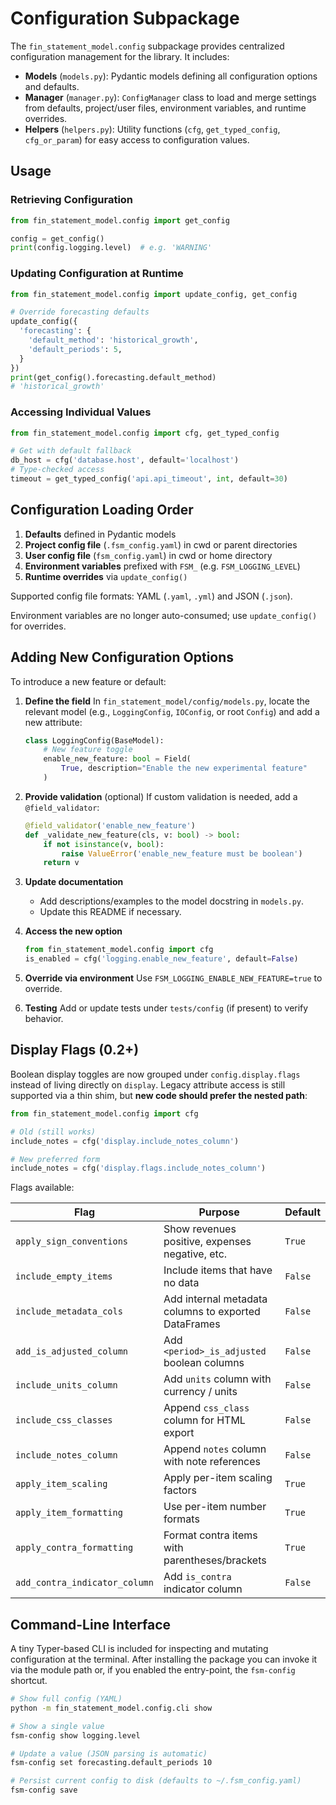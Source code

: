 # Configuration Subpackage

The `fin_statement_model.config` subpackage provides centralized configuration management for the library.
It includes:

- **Models** (`models.py`): Pydantic models defining all configuration options and defaults.
- **Manager** (`manager.py`): `ConfigManager` class to load and merge settings from defaults, project/user files, environment variables, and runtime overrides.
- **Helpers** (`helpers.py`): Utility functions (`cfg`, `get_typed_config`, `cfg_or_param`) for easy access to configuration values.

## Usage

### Retrieving Configuration

```python
from fin_statement_model.config import get_config

config = get_config()
print(config.logging.level)  # e.g. 'WARNING'
```

### Updating Configuration at Runtime

```python
from fin_statement_model.config import update_config, get_config

# Override forecasting defaults
update_config({
  'forecasting': {
    'default_method': 'historical_growth',
    'default_periods': 5,
  }
})
print(get_config().forecasting.default_method)
# 'historical_growth'
```

### Accessing Individual Values

```python
from fin_statement_model.config import cfg, get_typed_config

# Get with default fallback
db_host = cfg('database.host', default='localhost')
# Type-checked access
timeout = get_typed_config('api.api_timeout', int, default=30)
```

## Configuration Loading Order

1. **Defaults** defined in Pydantic models
2. **Project config file** (`.fsm_config.yaml`) in cwd or parent directories
3. **User config file** (`fsm_config.yaml`) in cwd or home directory
4. **Environment variables** prefixed with `FSM_` (e.g. `FSM_LOGGING_LEVEL`)
5. **Runtime overrides** via `update_config()`

Supported config file formats: YAML (`.yaml`, `.yml`) and JSON (`.json`).

Environment variables are no longer auto-consumed; use `update_config()` for overrides.

## Adding New Configuration Options

To introduce a new feature or default:

1. **Define the field**
   In `fin_statement_model/config/models.py`, locate the relevant model (e.g., `LoggingConfig`, `IOConfig`, or root `Config`) and add a new attribute:
   ```python
   class LoggingConfig(BaseModel):
       # New feature toggle
       enable_new_feature: bool = Field(
           True, description="Enable the new experimental feature"
       )
   ```

2. **Provide validation** (optional)
   If custom validation is needed, add a `@field_validator`:
   ```python
   @field_validator('enable_new_feature')
   def _validate_new_feature(cls, v: bool) -> bool:
       if not isinstance(v, bool):
           raise ValueError('enable_new_feature must be boolean')
       return v
   ```

3. **Update documentation**
   - Add descriptions/examples to the model docstring in `models.py`.
   - Update this README if necessary.

4. **Access the new option**
   ```python
   from fin_statement_model.config import cfg
   is_enabled = cfg('logging.enable_new_feature', default=False)
   ```

5. **Override via environment**
   Use `FSM_LOGGING_ENABLE_NEW_FEATURE=true` to override.

6. **Testing**
   Add or update tests under `tests/config` (if present) to verify behavior.

## Display Flags (0.2+)

Boolean display toggles are now grouped under `config.display.flags` instead of living directly on `display`.
Legacy attribute access is still supported via a thin shim, but **new code should prefer the nested path**:

```python
from fin_statement_model.config import cfg

# Old (still works)
include_notes = cfg('display.include_notes_column')

# New preferred form
include_notes = cfg('display.flags.include_notes_column')
```

Flags available:

| Flag | Purpose | Default |
|------|---------|---------|
| `apply_sign_conventions` | Show revenues positive, expenses negative, etc. | `True` |
| `include_empty_items` | Include items that have no data | `False` |
| `include_metadata_cols` | Add internal metadata columns to exported DataFrames | `False` |
| `add_is_adjusted_column` | Add `<period>_is_adjusted` boolean columns | `False` |
| `include_units_column` | Add `units` column with currency / units | `False` |
| `include_css_classes` | Append `css_class` column for HTML export | `False` |
| `include_notes_column` | Append `notes` column with note references | `False` |
| `apply_item_scaling` | Apply per-item scaling factors | `True` |
| `apply_item_formatting` | Use per-item number formats | `True` |
| `apply_contra_formatting` | Format contra items with parentheses/brackets | `True` |
| `add_contra_indicator_column` | Add `is_contra` indicator column | `False` |

## Command-Line Interface

A tiny Typer-based CLI is included for inspecting and mutating configuration at the terminal.
After installing the package you can invoke it via the module path or, if you enabled the
entry-point, the `fsm-config` shortcut.

```bash
# Show full config (YAML)
python -m fin_statement_model.config.cli show

# Show a single value
fsm-config show logging.level

# Update a value (JSON parsing is automatic)
fsm-config set forecasting.default_periods 10

# Persist current config to disk (defaults to ~/.fsm_config.yaml)
fsm-config save
``` 